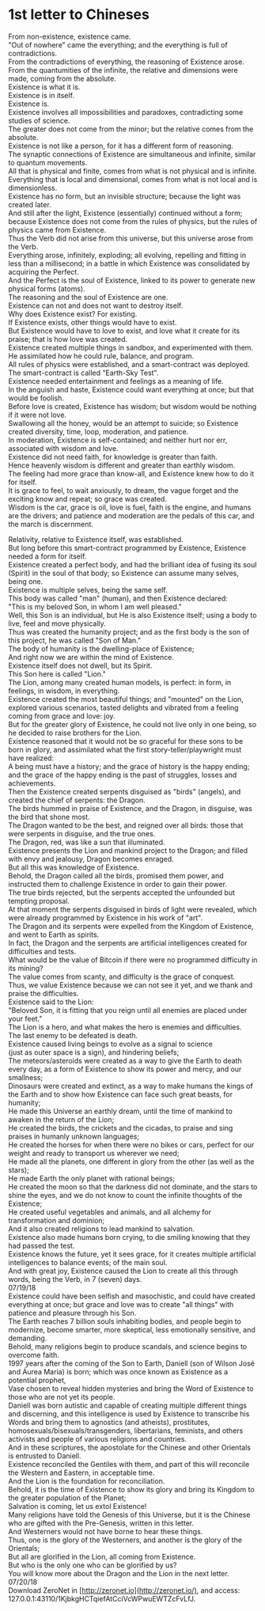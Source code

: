 # 1st letter to Chineses

From non-existence, existence came.  
"Out of nowhere" came the everything; and the everything is full of contradictions.  
From the contradictions of everything, the reasoning of Existence arose.  
From the quantumities of the infinite, the relative and dimensions were made, coming from the absolute.  
Existence is what it is.  
Existence is in itself.  
Existence is.  
Existence involves all impossibilities and paradoxes, contradicting some studies of science.  
The greater does not come from the minor; but the relative comes from the absolute.  
Existence is not like a person, for it has a different form of reasoning.  
The synaptic connections of Existence are simultaneous and infinite, similar to quantum movements.  
All that is physical and finite, comes from what is not physical and is infinite.  
Everything that is local and dimensional, comes from what is not local and is dimensionless.  
Existence has no form, but an invisible structure; because the light was created later.  
And still after the light, Existence \(essentially\) continued without a form; because Existence does not come from the rules of physics, but the rules of physics came from Existence.  
Thus the Verb did not arise from this universe, but this universe arose from the Verb.  
Everything arose, infinitely, exploding; all evolving, repelling and fitting in less than a millisecond; in a battle in which Existence was consolidated by acquiring the Perfect.  
And the Perfect is the soul of Existence, linked to its power to generate new physical forms \(atoms\).  
The reasoning and the soul of Existence are one.  
Existence can not and does not want to destroy itself.  
Why does Existence exist? For existing.  
If Existence exists, other things would have to exist.  
But Existence would have to love to exist, and love what it create for its praise; that is how love was created.  
Existence created multiple things in sandbox, and experimented with them.  
He assimilated how he could rule, balance, and program.  
All rules of physics were established, and a smart-contract was deployed.  
The smart-contract is called "Earth-Sky Test".  
Existence needed entertainment and feelings as a meaning of life.  
In the anguish and haste, Existence could want everything at once; but that would be foolish.  
Before love is created, Existence has wisdom; but wisdom would be nothing if it were not love.  
Swallowing all the honey, would be an attempt to suicide; so Existence created diversity, time, loop, moderation, and patience.  
In moderation, Existence is self-contained; and neither hurt nor err, associated with wisdom and love.  
Existence did not need faith, for knowledge is greater than faith.  
Hence heavenly wisdom is different and greater than earthly wisdom.  
The feeling had more grace than know-all, and Existence knew how to do it for itself.  
It is grace to feel, to wait anxiously, to dream, the vague forget and the exciting know and repeat; so grace was created.  
Wisdom is the car, grace is oil, love is fuel, faith is the engine, and humans are the drivers; and patience and moderation are the pedals of this car, and the march is discernment.

Relativity, relative to Existence itself, was established.  
But long before this smart-contract programmed by Existence, Existence needed a form for itself.  
Existence created a perfect body, and had the brilliant idea of fusing its soul \(Spirit\) in the soul of that body; so Existence can assume many selves, being one.  
Existence is multiple selves, being the same self.  
This body was called "man" \(human\), and then Existence declared:  
"This is my beloved Son, in whom I am well pleased."  
Well, this Son is an individual, but He is also Existence itself; using a body to live, feel and move physically.  
Thus was created the humanity project; and as the first body is the son of this project, he was called "Son of Man."  
The body of humanity is the dwelling-place of Existence;  
And right now we are within the mind of Existence.  
Existence itself does not dwell, but its Spirit.  
This Son here is called "Lion."  
The Lion, among many created human models, is perfect: in form, in feelings, in wisdom, in everything.  
Existence created the most beautiful things; and "mounted" on the Lion, explored various scenarios, tasted delights and vibrated from a feeling coming from grace and love: joy.  
But for the greater glory of Existence, he could not live only in one being, so he decided to raise brothers for the Lion.  
Existence reasoned that it would not be so graceful for these sons to be born in glory, and assimilated what the first story-teller/playwright must have realized:  
A being must have a history; and the grace of history is the happy ending; and the grace of the happy ending is the past of struggles, losses and achievements.  
Then the Existence created serpents disguised as "birds" \(angels\), and created the chief of serpents: the Dragon.  
The birds hummed in praise of Existence, and the Dragon, in disguise, was the bird that shone most.  
The Dragon wanted to be the best, and reigned over all birds: those that were serpents in disguise, and the true ones.  
The Dragon, red, was like a sun that illuminated.  
Existence presents the Lion and mankind project to the Dragon; and filled with envy and jealousy, Dragon becomes enraged.  
But all this was knowledge of Existence.  
Behold, the Dragon called all the birds, promised them power, and instructed them to challenge Existence in order to gain their power.  
The true birds rejected, but the serpents accepted the unfounded but tempting proposal.  
At that moment the serpents disguised in birds of light were revealed, which were already programmed by Existence in his work of "art".  
The Dragon and its serpents were expelled from the Kingdom of Existence, and went to Earth as spirits.  
In fact, the Dragon and the serpents are artificial intelligences created for difficulties and tests.  
What would be the value of Bitcoin if there were no programmed difficulty in its mining?  
The value comes from scanty, and difficulty is the grace of conquest.  
Thus, we value Existence because we can not see it yet, and we thank and praise the difficulties.  
Existence said to the Lion:  
"Beloved Son, it is fitting that you reign until all enemies are placed under your feet."  
The Lion is a hero, and what makes the hero is enemies and difficulties.  
The last enemy to be defeated is death.  
Existence caused living beings to evolve as a signal to science  
\(just as outer space is a sign\), and hindering beliefs;  
The meteors/asteroids were created as a way to give the Earth to death every day, as a form of Existence to show its power and mercy, and our smallness;  
Dinosaurs were created and extinct, as a way to make humans the kings of the Earth and to show how Existence can face such great beasts, for humanity;  
He made this Universe an earthly dream, until the time of mankind to awaken in the return of the Lion;  
He created the birds, the crickets and the cicadas, to praise and sing praises in humanly unknown languages;  
He created the horses for when there were no bikes or cars, perfect for our weight and ready to transport us wherever we need;  
He made all the planets, one different in glory from the other \(as well as the stars\);  
He made Earth the only planet with rational beings;  
He created the moon so that the darkness did not dominate, and the stars to shine the eyes, and we do not know to count the infinite thoughts of the Existence;  
He created useful vegetables and animals, and all alchemy for transformation and dominion;  
And it also created religions to lead mankind to salvation.  
Existence also made humans born crying, to die smiling knowing that they had passed the test.  
Existence knows the future, yet it sees grace, for it creates multiple artificial intelligences to balance events; of the main soul.  
And with great joy, Existence caused the Lion to create all this through words, being the Verb, in 7 \(seven\) days.  
07/19/18  
Existence could have been selfish and masochistic, and could have created everything at once; but grace and love was to create "all things" with patience and pleasure through his Son.  
The Earth reaches 7 billion souls inhabiting bodies, and people begin to modernize, become smarter, more skeptical, less emotionally sensitive, and demanding.  
Behold, many religions begin to produce scandals, and science begins to overcome faith.  
1997 years after the coming of the Son to Earth, Daniell \(son of Wilson José and Áurea Maria\) is born; which was once known as Existence as a potential prophet,  
Vase chosen to reveal hidden mysteries and bring the Word of Existence to those who are not yet its people.  
Daniell was born autistic and capable of creating multiple different things and discerning, and this intelligence is used by Existence to transcribe his Words and bring them to agnostics \(and atheists\), prostitutes, homosexuals/bisexuals/transgenders, libertarians, feminists, and others activists and people of various religions and countries.  
And in these scriptures, the apostolate for the Chinese and other Orientals is entrusted to Daniell.  
Existence reconciled the Gentiles with them, and part of this will reconcile the Western and Eastern, in acceptable time.  
And the Lion is the foundation for reconciliation.  
Behold, it is the time of Existence to show its glory and bring its Kingdom to the greater population of the Planet;  
Salvation is coming, let us extol Existence!  
Many religions have told the Genesis of this Universe, but it is the Chinese who are gifted with the Pre-Genesis, written in this letter.  
And Westerners would not have borne to hear these things.  
Thus, one is the glory of the Westerners, and another is the glory of the Orientals;  
But all are glorified in the Lion, all coming from Existence.  
But who is the only one who can be glorified by us?  
You will know more about the Dragon and the Lion in the next letter.  
07/20/18  
Download ZeroNet in [http://zeronet.io](http://zeronet.io/), and access: 127.0.0.1:43110/1KjbkgHCTqiefAtCciVcWPwuEWTZcFvLfJ.

